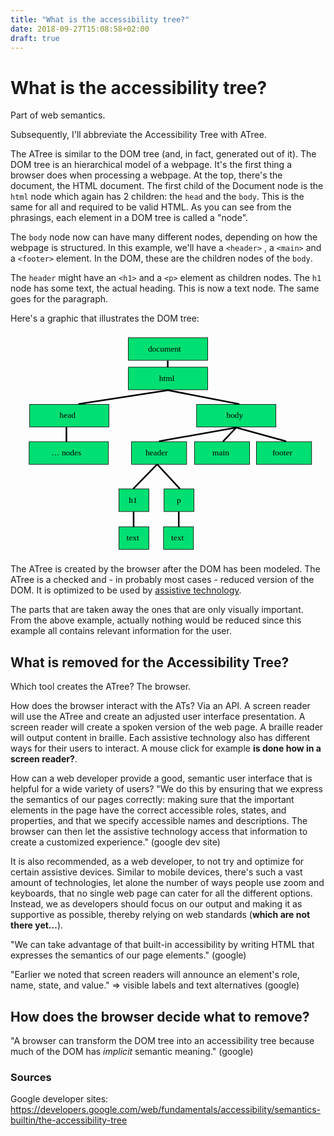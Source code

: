 ```yaml
---
title: "What is the accessibility tree?"
date: 2018-09-27T15:08:58+02:00
draft: true
---
```


# What is the accessibility tree?

Part of web semantics.



Subsequently, I'll abbreviate the Accessibility Tree with ATree.

The ATree is similar to the DOM tree (and, in fact, generated out of it). The DOM tree is an hierarchical model of a webpage. It's the first thing a browser does when processing a webpage. At the top, there's the document, the HTML document. The first child of the Document node is the `html` node which again has 2 children: the `head` and the `body`. This is the same for all and required to be valid HTML. As you can see from the phrasings, each element in a DOM tree is called a "node".

The `body` node now can have many different nodes, depending on how the webpage is structured. In this example, we'll have a `<header>` , a `<main>` and a `<footer>` element. In the DOM, these are the children nodes of the `body`.

The `header` might have an `<h1>` and a `<p>` element as children nodes. The `h1` node has some text, the actual heading. This is now a text node. The same goes for the paragraph.

Here's a graphic that illustrates the DOM tree:

<svg version="1.1" xmlns="http://www.w3.org/2000/svg" xmlns:xlink="http://www.w3.or1999/xlink" x="0px" y="0px" width="600px" height="424px" viewBox="0 0 600 424">
<rect x="224.5" y="10.5" style="fill:#00DF72;stroke:#000000;stroke-miterlimit:10;" width="151" height="43"/>
<text transform="matrix(1 0 0 1 261.7778 36.6899)" style="font-family:'Helvetica-Bold'; font-size:16;">document</text>
<rect x="224.5" y="66.5" style="fill:#00DF72;stroke:#000000;stroke-miterlimit:10;" width="151" height="43"/>
<text transform="matrix(1 0 0 1 283.1138 92.6899)" style="font-family:'Helvetica-Bold'; font-size:16;">html</text>
<rect x="36.5" y="137.5" style="fill:#00DF72;stroke:#000000;stroke-miterlimit:10;" width="151" height="43"/>
<text transform="matrix(1 0 0 1 93.4565 163.6899)" style="font-family:'Helvetica-Bold'; font-size:16;">head</text>
<rect x="35.5" y="208.5" style="fill:#00DF72;stroke:#000000;stroke-miterlimit:10;" width="151" height="43"/>
<text transform="matrix(1 0 0 1 77.5044 234.6899)" style="font-family:'Helvetica-Bold'; font-size:16;">&#x2026; nodes</text>
<rect x="354.5" y="137.5" style="fill:#00DF72;stroke:#000000;stroke-miterlimit:10;" width="151" height="43"/>
<text transform="matrix(1 0 0 1 411.2383 163.6899)" style="font-family:'Helvetica-Bold'; font-size:16;">body</text>
<rect x="230.5" y="208.5" style="fill:#00DF72;stroke:#000000;stroke-miterlimit:10;" width="105" height="43"/>
<text transform="matrix(1 0 0 1 257.0015 234.6899)" style="font-family:'Helvetica-Bold'; font-size:16;">header</text>
<rect x="292.5" y="298.5" style="fill:#00DF72;stroke:#000000;stroke-miterlimit:10;" width="57" height="43"/>
<text transform="matrix(1 0 0 1 316.5566 324.6899)" style="font-family:'Helvetica-Bold'; font-size:16;">p</text>
<rect x="206.5" y="298.5" style="fill:#00DF72;stroke:#000000;stroke-miterlimit:10;" width="57" height="43"/>
<text transform="matrix(1 0 0 1 225.3325 324.6899)" style="font-family:'Helvetica-Bold'; font-size:16;">h1</text>
<rect x="206.5" y="370.5" style="fill:#00DF72;stroke:#000000;stroke-miterlimit:10;" width="57" height="43"/>
<text transform="matrix(1 0 0 1 221.0532 396.6899)" style="font-family:'Helvetica-Bold'; font-size:16;">text</text>
<rect x="291.5" y="370.5" style="fill:#00DF72;stroke:#000000;stroke-miterlimit:10;" width="57" height="43"/>
<text transform="matrix(1 0 0 1 306.0527 396.6899)" style="font-family:'Helvetica-Bold'; font-size:16;">text</text>
<rect x="350.5" y="208.5" style="fill:#00DF72;stroke:#000000;stroke-miterlimit:10;" width="105" height="43"/>
<text transform="matrix(1 0 0 1 384.6641 234.6899)" style="font-family:'Helvetica-Bold'; font-size:16;">main</text>
<rect x="468.5" y="208.5" style="fill:#00DF72;stroke:#000000;stroke-miterlimit:10;" width="105" height="43"/>
<text transform="matrix(1 0 0 1 498.668 234.6899)" style="font-family:'Helvetica-Bold'; font-size:16;">footer</text>
<line style="fill:none;stroke:#000000;stroke-width:3;" x1="299.5" y1="54" x2="299.5" y2="67"/>
<line style="fill:none;stroke:#000000;stroke-width:3;stroke-linecap:round;" x1="300" y1="110.5" x2="130.333" y2="136.5"/>
<line style="fill:none;stroke:#000000;stroke-width:3;stroke-linecap:round;stroke-miterlimit:1;" x1="300" y1="110.5" x2="434.666" y2="136.5"/>
<line style="fill:none;stroke:#000000;stroke-width:3;" x1="106.5" y1="181" x2="106.5" y2="209"/>
<line style="fill:none;stroke:#000000;stroke-width:3;stroke-linecap:round;" x1="430" y1="181.5" x2="284.114" y2="207.5"/>
<line style="fill:none;stroke:#000000;stroke-width:3;stroke-linecap:round;" x1="430" y1="181.5" x2="405.333" y2="207.5"/>
<line style="fill:none;stroke:#000000;stroke-width:3;stroke-linecap:round;" x1="430" y1="181.5" x2="524" y2="207.5"/>
<line style="fill:none;stroke:#000000;stroke-width:3;stroke-linecap:round;" x1="278.333" y1="252.5" x2="234.5" y2="297.5"/>
<line style="fill:none;stroke:#000000;stroke-width:3;stroke-linecap:round;" x1="280.333" y1="252.5" x2="322" y2="297.5"/>
<line style="fill:none;stroke:#000000;stroke-width:3;" x1="234.5" y1="342" x2="234.5" y2="371"/>
<line style="fill:none;stroke:#000000;stroke-width:3;" x1="320.5" y1="342" x2="320.5" y2="371"/>
</svg>



The ATree is created by the browser after the DOM has been modeled. The ATree is a checked  and - in probably most cases - reduced version of the DOM. It is optimized to be used by [assistive technology](https://en.wikipedia.org/wiki/Assistive_technology).

The parts that are taken away the ones that are only visually important. From the above example, actually nothing would be reduced since this example all contains relevant information for the user.

## What is removed for the Accessibility Tree?

Which tool creates the ATree? The browser.

How does the browser interact with the ATs? Via an API. A screen reader will use the ATree and create an adjusted user interface presentation. A screen reader will create a spoken version of the web page. A braille reader will output content in braille. Each assistive technology also has different ways for their users to interact. A mouse click for example **is done how in a screen reader?**.

How can a web developer provide a good, semantic user interface that is helpful for a wide variety of users? "We do this by ensuring that we express the semantics of our pages correctly: making sure that the important elements in the page have the correct accessible
roles, states, and properties, and that we specify accessible names and
descriptions. The browser can then let the assistive technology access that
information to create a customized experience." (google dev site)

It is also recommended, as a web developer, to not try and optimize for certain assistive devices. Similar to mobile devices, there's such a vast amount of technologies, let alone the number of ways people use zoom and keyboards, that no single web page can cater for all the different options. Instead, we as developers should focus on our output and making it as supportive as possible, thereby relying on web standards (**which are not there yet…**).

"We can take advantage of that built-in accessibility by writing HTML that expresses the semantics of our page elements." (google)

"Earlier we noted that screen readers will announce an element's role, name, state, and value." => visible labels and text alternatives (google)



## How does the browser decide what to remove?

"A browser can transform the DOM tree into an accessibility tree because much of
the DOM has *implicit* semantic meaning." (google)

### Sources

Google developer sites: https://developers.google.com/web/fundamentals/accessibility/semantics-builtin/the-accessibility-tree